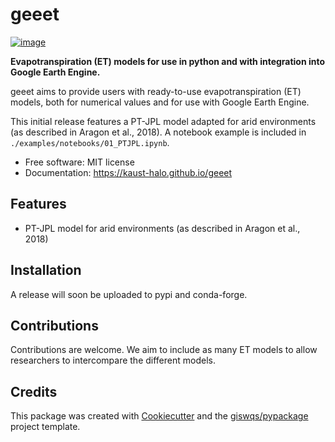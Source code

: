 # geeet


[![image](https://img.shields.io/pypi/v/geeet.svg)](https://pypi.python.org/pypi/geeet)


**Evapotranspiration (ET) models for use in python and with integration into Google Earth Engine.**

geeet aims to provide users with ready-to-use evapotranspiration (ET) models, both for numerical values and for use with Google Earth Engine. 

This initial release features a PT-JPL model adapted for arid environments (as described in Aragon et al., 2018). A notebook example is included in `./examples/notebooks/01_PTJPL.ipynb`. 

-   Free software: MIT license
-   Documentation: https://kaust-halo.github.io/geeet


## Features

- PT-JPL model for arid environments (as described in Aragon et al., 2018)    

## Installation

A release will soon be uploaded to pypi and conda-forge. 

## Contributions

Contributions are welcome. We aim to include as many ET models to allow researchers to intercompare the different models. 

## Credits

This package was created with [Cookiecutter](https://github.com/cookiecutter/cookiecutter) and the [giswqs/pypackage](https://github.com/giswqs/pypackage) project template.
